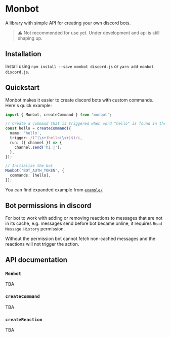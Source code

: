# Monbot

A library with simple API for creating your own discord bots.

> :warning: Not recommended for use yet. Under development and api is still shaping up.

## Installation

Install using `npm install --save monbot discord.js` or `yarn add monbot discord.js`.

## Quickstart

Monbot makes it easier to create discord bots with custom commands. Here's quick example:

```ts
import { Monbot, createCommand } from 'monbot';

// Create a command that is triggered when word "hello" is found in the message, e.g. "Hello friend!"
const hello = createCommand({
  name: 'hello',
  trigger: /(^|\s+)hello(\s+|$)/i,
  run: ({ channel }) => {
    channel.send('hi 👋');
  },
});

// Initialise the bot
Monbot('BOT_AUTH_TOKEN', {
  commands: [hello],
});
```

You can find expanded example from [`example/`](./example/)

## Bot permissions in discord

For bot to work with adding or removing reactions to messages that are not in its cache, e.g. messages send before bot became online, it requires `Read Message History` permission.

Without the permission bot cannot fetch non-cached messages and the reactions will not trigger the action.

## API documentation

### `Monbot`

TBA

### `createCommand`

TBA

### `createReaction`

TBA
